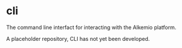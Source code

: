 # cli
The command line interfact for interacting with the Alkemio platform.

A placeholder repository, CLI has not yet been developed. 
